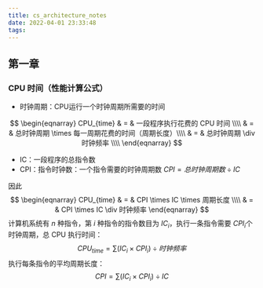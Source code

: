 ```yaml
---
title: cs_architecture_notes
date: 2022-04-01 23:33:48
tags:
---
```


## 第一章

### CPU 时间（性能计算公式）

- 时钟周期：CPU运行一个时钟周期所需要的时间

$$
\begin{eqnarray}
CPU_{time} & = & 一段程序执行花费的 CPU 时间 \\\\
           & = & 总时钟周期 \times 每一周期花费的时间（周期长度）\\\\
           & = & 总时钟周期 \div 时钟频率 \\\\
\end{eqnarray}
$$

- IC：一段程序的总指令数
- CPI：指令时钟数：一个指令需要的时钟周期数
  $CPI = 总时钟周期数 \div IC$

因此
$$
\begin{eqnarray}
CPU_{time} & = & CPI \times IC \times 周期长度 \\\\
           & = & CPI \times IC \div 时钟频率
\end{eqnarray}
$$
计算机系统有 $n$ 种指令，第 $i$ 种指令的指令数目为 $IC_i$，执行一条指令需要 $CPI_i$个时钟周期，总 CPU 执行时间：
$$
CPU_{time} = \sum{
	(IC_i \times CPI_i)
} \div 时钟频率
$$
执行每条指令的平均周期长度：
$$
CPI = \sum(IC_i \times CPI_i) \div IC
$$

